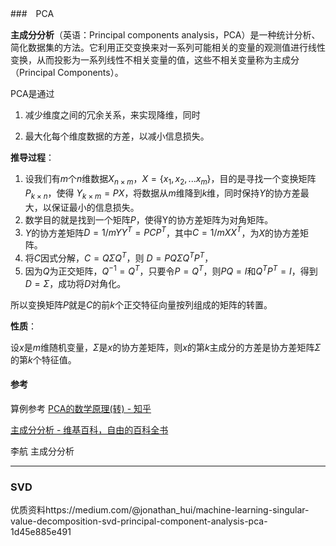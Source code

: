 ###　PCA

**主成分分析**（英语：Principal components analysis，PCA）是一种统计分析、简化数据集的方法。它利用正交变换来对一系列可能相关的变量的观测值进行线性变换，从而投影为一系列线性不相关变量的值，这些不相关变量称为主成分（Principal Components）。

PCA是通过

1. 减少维度之间的冗余关系，来实现降维，同时

2. 最大化每个维度数据的方差，以减小信息损失。

**推导过程**：

1. 设我们有$m$个$n$维数据$X_{n\times m}$，$X = \{x_1, x_2, ... x_m\}$，目的是寻找一个变换矩阵$P_{k\times n}$，使得 $Y_{k\times m}=PX$，将数据从$m$维降到$k$维，同时保持$Y$的协方差最大，以保证最小的信息损失。
2. 数学目的就是找到一个矩阵$P$，使得Y的协方差矩阵为对角矩阵。
3. $Y$的协方差矩阵$D=1/mYY^T=PCP^T$，其中$C=1/mXX^T$，为$X$的协方差矩阵。
4. 将$C$因式分解，$C=QΣQ^T$，则 $D=PQΣQ^TP^T$，
5. 因为$Q$为正交矩阵，$Q^{-1}=Q^T$，只要令$P=Q^T$，则$PQ=I$和$Q^TP^T=I$，得到$D=Σ$，成功将$D$对角化。

所以变换矩阵$P$就是$C$的前$k$个正交特征向量按列组成的矩阵的转置。

**性质**：

设$x$是$m$维随机变量，$Σ$是$x$的协方差矩阵，则$x$的第$k$主成分的方差是协方差矩阵$Σ$的第$k$个特征值。

#### 参考

算例参考 [PCA的数学原理(转) - 知乎](https://app.yinxiang.com/shard/s45/nl/27030704/51e7082a-245c-4644-9945-4c4b7fc6701c)

[主成分分析 - 维基百科，自由的百科全书](https://app.yinxiang.com/shard/s45/nl/27030704/90df4d73-4b0a-45ae-ac9e-014bbb2c81b8)

李航 主成分分析

----



### SVD



优质资料https://medium.com/@jonathan_hui/machine-learning-singular-value-decomposition-svd-principal-component-analysis-pca-1d45e885e491